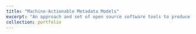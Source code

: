 ```yaml
---
title: "Machine-Actionable Metadata Models"
excerpt: "An approach and set of open source software tools to produce machine-actionable and FAIR metadata models. "
collection: portfolio
---
```


 
